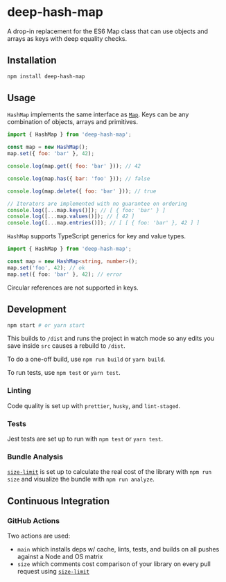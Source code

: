 # deep-hash-map

A drop-in replacement for the ES6 Map class that can use objects and arrays as keys with deep equality checks.

## Installation

```bash
npm install deep-hash-map
```

## Usage

`HashMap` implements the same interface as [`Map`](https://developer.mozilla.org/en-US/docs/Web/JavaScript/Reference/Global_Objects/Map).
Keys can be any combination of objects, arrays and primitives.

```javascript
import { HashMap } from 'deep-hash-map';

const map = new HashMap();
map.set({ foo: 'bar' }, 42);

console.log(map.get({ foo: 'bar' })); // 42

console.log(map.has({ bar: 'foo' })); // false

console.log(map.delete({ foo: 'bar' })); // true

// Iterators are implemented with no guarantee on ordering
console.log([...map.keys()]); // [ { foo: 'bar' } ]
console.log([...map.values()]); // [ 42 ]
console.log([...map.entries()]); // [ [ { foo: 'bar' }, 42 ] ]
```

`HashMap` supports TypeScript generics for key and value types.

```typescript
import { HashMap } from 'deep-hash-map';

const map = new HashMap<string, number>();
map.set('foo', 42); // ok
map.set({ foo: 'bar' }, 42); // error
```

Circular references are not supported in keys.

## Development

```bash
npm start # or yarn start
```

This builds to `/dist` and runs the project in watch mode so any edits you save inside `src` causes a rebuild to `/dist`.

To do a one-off build, use `npm run build` or `yarn build`.

To run tests, use `npm test` or `yarn test`.

### Linting

Code quality is set up with `prettier`, `husky`, and `lint-staged`.

### Tests

Jest tests are set up to run with `npm test` or `yarn test`.

### Bundle Analysis

[`size-limit`](https://github.com/ai/size-limit) is set up to calculate the real cost of the library with `npm run size` and visualize the bundle with `npm run analyze`.

## Continuous Integration

### GitHub Actions

Two actions are used:

- `main` which installs deps w/ cache, lints, tests, and builds on all pushes against a Node and OS matrix
- `size` which comments cost comparison of your library on every pull request using [`size-limit`](https://github.com/ai/size-limit)
